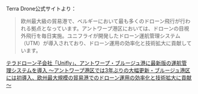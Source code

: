 Terra Drone公式サイトより：
> 欧州最大級の貿易港で、ベルギーにおいて最も多くのドローン飛行が行われる拠点となっています。アントワープ港区においては、ドローンの目視外飛行を毎日実施。ユニフライが開発したドローン運航管理システム（UTM）が導入されており、ドローン運用の効率化と技術拡大に貢献しています。

[テラドローン子会社「Unifly」、アントワープ・ブルージュ港に最新版の運航管理システムを導入  ～アントワープ港区では3年ぶりの大幅更新・ブルージュ港区には初導入、欧州最大規模の貿易港でのドローン運用の効率化と技術拡大に貢献～](https://terra-drone.net/15545)